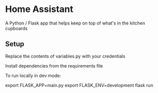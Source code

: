 # Home Assistant
A Python / Flask app that helps keep on top of what's in the kitchen cupboards

## Setup
Replace the contents of variables.py with your credentials

Install dependencies from the requirements file

To run locally in dev mode:

export FLASK_APP=main.py
export FLASK_ENV=development
flask run